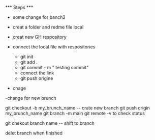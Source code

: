 <!--  staps to to test -->

*** Steps ***
- some change for banch2 
- creat a folder and redme file local 
- creat new GH respository 
- connect the local file with respositories
    - git init
    - git add . 
    - git commit - m " testing commit"
    - connect the link 
    - git push origine

- chage 

-change for new brunch

git checkout -b my_brunch_name   -- crate new branch 
git push origin my_brunch_name
git branch -m main
git remote -v   to check status

git chekout branch name   -- shift to branch 


delet branch when finished 
